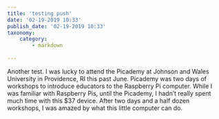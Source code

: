 ```yaml
---
title: 'testing push'
date: '02-19-2019 10:33'
publish_date: '02-19-2019 10:33'
taxonomy:
    category:
        - markdown
        
---
```


Another test. I was lucky to attend the Picademy at Johnson and Wales University in Providence, RI this past June. Picademy was two days of workshops to introduce educators to the Raspberry Pi computer. While I was familiar with Raspberry Pis, until the Picademy, I hadn’t really spent much time with this $37 device. After two days and a half dozen workshops, I was amazed by what this little computer can do.
